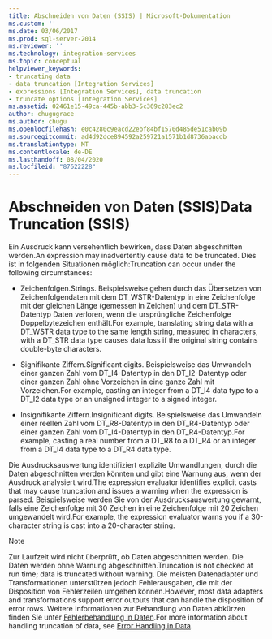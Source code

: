 ```yaml
---
title: Abschneiden von Daten (SSIS) | Microsoft-Dokumentation
ms.custom: ''
ms.date: 03/06/2017
ms.prod: sql-server-2014
ms.reviewer: ''
ms.technology: integration-services
ms.topic: conceptual
helpviewer_keywords:
- truncating data
- data truncation [Integration Services]
- expressions [Integration Services], data truncation
- truncate options [Integration Services]
ms.assetid: 02461e15-49ca-445b-abb3-5c369c283ec2
author: chugugrace
ms.author: chugu
ms.openlocfilehash: e0c4280c9eacd22ebf84bf1570d485de51cab09b
ms.sourcegitcommit: ad4d92dce894592a259721a1571b1d8736abacdb
ms.translationtype: MT
ms.contentlocale: de-DE
ms.lasthandoff: 08/04/2020
ms.locfileid: "87622228"
---
```

# <a name="data-truncation-ssis"></a><span data-ttu-id="65661-102">Abschneiden von Daten (SSIS)</span><span class="sxs-lookup"><span data-stu-id="65661-102">Data Truncation (SSIS)</span></span>
  <span data-ttu-id="65661-103">Ein Ausdruck kann versehentlich bewirken, dass Daten abgeschnitten werden.</span><span class="sxs-lookup"><span data-stu-id="65661-103">An expression may inadvertently cause data to be truncated.</span></span> <span data-ttu-id="65661-104">Dies ist in folgenden Situationen möglich:</span><span class="sxs-lookup"><span data-stu-id="65661-104">Truncation can occur under the following circumstances:</span></span>  
  
-   <span data-ttu-id="65661-105">Zeichenfolgen.</span><span class="sxs-lookup"><span data-stu-id="65661-105">Strings.</span></span> <span data-ttu-id="65661-106">Beispielsweise gehen durch das Übersetzen von Zeichenfolgendaten mit dem DT_WSTR-Datentyp in eine Zeichenfolge mit der gleichen Länge (gemessen in Zeichen) und dem DT_STR-Datentyp Daten verloren, wenn die ursprüngliche Zeichenfolge Doppelbytezeichen enthält.</span><span class="sxs-lookup"><span data-stu-id="65661-106">For example, translating string data with a DT_WSTR data type to the same length string, measured in characters, with a DT_STR data type causes data loss if the original string contains double-byte characters.</span></span>  
  
-   <span data-ttu-id="65661-107">Signifikante Ziffern.</span><span class="sxs-lookup"><span data-stu-id="65661-107">Significant digits.</span></span> <span data-ttu-id="65661-108">Beispielsweise das Umwandeln einer ganzen Zahl vom DT_I4-Datentyp in den DT_I2-Datentyp oder einer ganzen Zahl ohne Vorzeichen in eine ganze Zahl mit Vorzeichen.</span><span class="sxs-lookup"><span data-stu-id="65661-108">For example, casting an integer from a DT_I4 data type to a DT_I2 data type or an unsigned integer to a signed integer.</span></span>  
  
-   <span data-ttu-id="65661-109">Insignifikante Ziffern.</span><span class="sxs-lookup"><span data-stu-id="65661-109">Insignificant digits.</span></span> <span data-ttu-id="65661-110">Beispielsweise das Umwandeln einer reellen Zahl vom DT_R8-Datentyp in den DT_R4-Datentyp oder einer ganzen Zahl vom DT_I4-Datentyp in den DT_R4-Datentyp.</span><span class="sxs-lookup"><span data-stu-id="65661-110">For example, casting a real number from a DT_R8 to a DT_R4 or an integer from a DT_I4 data type to a DT_R4 data type.</span></span>  
  
 <span data-ttu-id="65661-111">Die Ausdrucksauswertung identifiziert explizite Umwandlungen, durch die Daten abgeschnitten werden könnten und gibt eine Warnung aus, wenn der Ausdruck analysiert wird.</span><span class="sxs-lookup"><span data-stu-id="65661-111">The expression evaluator identifies explicit casts that may cause truncation and issues a warning when the expression is parsed.</span></span> <span data-ttu-id="65661-112">Beispielsweise werden Sie von der Ausdrucksauswertung gewarnt, falls eine Zeichenfolge mit 30 Zeichen in eine Zeichenfolge mit 20 Zeichen umgewandelt wird.</span><span class="sxs-lookup"><span data-stu-id="65661-112">For example, the expression evaluator warns you if a 30-character string is cast into a 20-character string.</span></span>  
  
> [!NOTE]  
>  <span data-ttu-id="65661-113">Zur Laufzeit wird nicht überprüft, ob Daten abgeschnitten werden. Die Daten werden ohne Warnung abgeschnitten.</span><span class="sxs-lookup"><span data-stu-id="65661-113">Truncation is not checked at run time; data is truncated without warning.</span></span> <span data-ttu-id="65661-114">Die meisten Datenadapter und Transformationen unterstützen jedoch Fehlerausgaben, die mit der Disposition von Fehlerzeilen umgehen können.</span><span class="sxs-lookup"><span data-stu-id="65661-114">However, most data adapters and transformations support error outputs that can handle the disposition of error rows.</span></span> <span data-ttu-id="65661-115">Weitere Informationen zur Behandlung von Daten abkürzen finden Sie unter [Fehlerbehandlung in Daten](../data-flow/error-handling-in-data.md).</span><span class="sxs-lookup"><span data-stu-id="65661-115">For more information about handling truncation of data, see [Error Handling in Data](../data-flow/error-handling-in-data.md).</span></span>  
  
  
